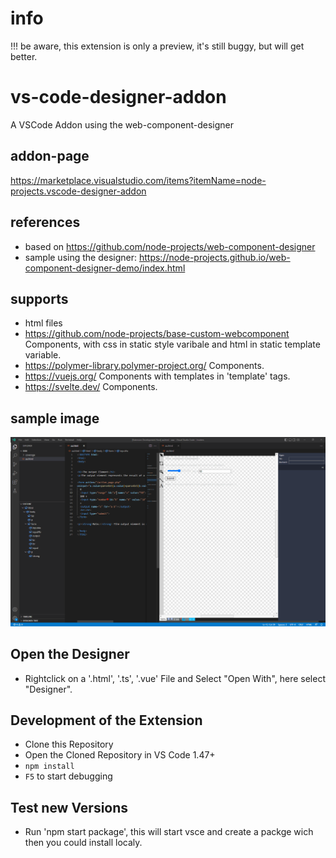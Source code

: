 # info

!!! be aware, this extension is only a preview, it's still buggy, but will get better.

# vs-code-designer-addon
A VSCode Addon using the web-component-designer

## addon-page

https://marketplace.visualstudio.com/items?itemName=node-projects.vscode-designer-addon

## references

- based on https://github.com/node-projects/web-component-designer
- sample using the designer: https://node-projects.github.io/web-component-designer-demo/index.html

## supports

- html files
- https://github.com/node-projects/base-custom-webcomponent Components, with css in static style varibale and html in static template variable.
- https://polymer-library.polymer-project.org/ Components.
- https://vuejs.org/ Components with templates in 'template' tags.
- https://svelte.dev/ Components.

## sample image

![sample](sample.gif)

## Open the Designer

- Rightclick on a '.html', '.ts', '.vue' File and Select "Open With", here select "Designer".

## Development of the Extension

- Clone this Repository
- Open the Cloned Repository in VS Code 1.47+
- `npm install`
- `F5` to start debugging

## Test new Versions

- Run 'npm start package', this will start vsce and create a packge wich then you could install localy.
